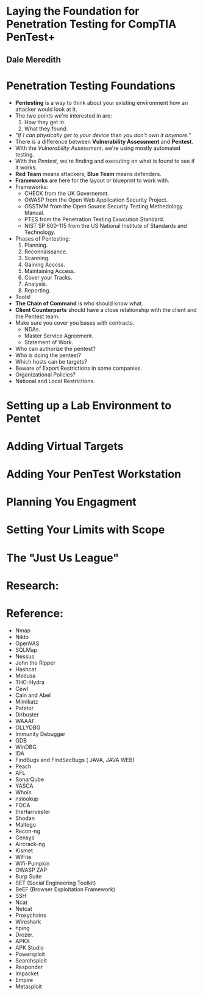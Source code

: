 # Laying the Foundation for Penetration Testing for CompTIA PenTest+
## Dale Meredith

# Penetration Testing Foundations
- **Pentesting** is a way to think about your existing environment how an attacker would look at it.
- The two points we're interested in are:
  1. How they get in.
  2. What they found.
- *"If I can physically get to your device then you don't own it anymore."*
- There is a difference between **Vulnerability Assessment** and **Pentest**.
- With the *Vulnerability Assessment*, we're using mostly automated testing.
- With the *Pentest*, we're finding and executing on what is found to see if it works.
- **Red Team** means attackers; **Blue Team** means defenders.
- **Frameworks** are here for the layout or blueprint to work with.
- Frameworks:
  * CHECK from the UK Governemnt.
  * OWASP from the Open Web Application Security Project.
  * OSSTMM from the Open Source Security Testing Methedology Manual.
  * PTES from the Penetration Testing Exwcution Standard.
  * NIST SP 800-115 from the US National Institute of Standards and Technology.
- Phases of Pentesting:
  1. Planning.
  2. Reconnaissance.
  3. Scanning.
  4. Gaining Acccss.
  5. Maintaining Access.
  6. Cover your Tracks.
  7. Analysis.
  8. Reporting.
- Tools!
- **The Chain of Command** is who should know what.
- **Client Counterparts** should have a close relationship with the client and the Pentest team.
- Make sure you cover you bases with contracts.
  * NDAs.
  * Master Service Agreement.
  * Statement of Work.
- Who can authorize the pentest?
- Who is doing the pentest?
- Which hosts can be targets?
- Beware of Export Restrictions in some companies.
- Organizational Policies?
- National and Local Restrictions.


# Setting up a Lab Environment to Pentet

# Adding Virtual Targets

# Adding Your PenTest Workstation

# Planning You Engagment

# Setting Your Limits with Scope

# The "Just Us League"

# Research:

# Reference:
* Nmap
* Nikto
* OpenVAS
* SQLMap
* Nessus
* John the Ripper
* Hashcat
* Medusa
* THC-Hydra
* Cewl
* Cain and Abel
* Mimikatz
* Patator
* Dirbuster
* WAAAF
* OLLYDBG
* Immunity Debugger
* GDB
* WinDBG
* IDA
* FindBugs and FindSecBugs ( JAVA, JAVA WEB)
* Peach
* AFL
* SonarQube
* YASCA
* Whois
* nslookup
* FOCA
* theHarrvester
* Shodan
* Maltego
* Recon-ng
* Censys
* Aircrack-ng
* Kismet
* WiFite
* Wifi-Pumpkin
* OWASP ZAP
* Burp Suite
* SET (Social Engineering Toolkit)
* BeEF (Browser Exploitation Framework)
* SSH
* Ncat
* Netcat
* Proxychains
* Wireshark
* hping
* Drozer.
* APKX
* APK Studio
* Powersploit
* Searchsploit
* Responder
* Impacket
* Empire
* Metasploit
